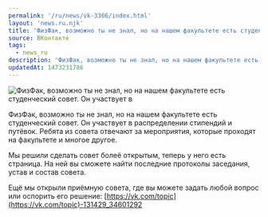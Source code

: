 ```yaml
---
permalink: '/ru/news/vk-3366/index.html'
layout: 'news.ru.njk'
title: 'ФизФак, возможно ты не знал, но на нашем факультете есть студенческий совет.'
source: ВКонтакте
tags:
  - news_ru
description: 'ФизФак, возможно ты не знал, но на нашем факультете есть студенческий совет.'
updatedAt: 1473231786
---
```

![ФизФак, возможно ты не знал, но на нашем факультете есть студенческий совет. Он участвует в](https://sun9-22.userapi.com/impf/c630825/v630825484/5329a/ukW7jII2Euw.jpg?size=1280x720&quality=96&sign=bdd071966f15e2613025c8a11008b45e&c_uniq_tag=2AqzgxxBSw86p7TIm4D9ccnytWJ6uJaLMIYeRqxsY_0&type=album)

ФизФак, возможно ты не знал, но на нашем факультете есть студенческий совет. Он участвует в распределении стипендий и путёвок. Ребята из совета отвечают за мероприятия, которые проходят на факультете и многое другое.

Мы решили сделать совет болеё открытым, теперь у него есть страница. На ней вы сможете найти последние протоколы заседания, устав и состав совета.

Ещё мы открыли приёмную совета, где вы можете задать любой вопрос или оспорить его решение: [https://vk.com/topic](https://vk.com/topic)-131429_34601292
